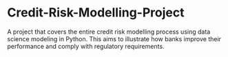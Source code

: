 # Credit-Risk-Modelling-Project
A project that covers the entire credit risk modelling process using data science modeling in Python. This aims to illustrate how banks improve their performance and comply with regulatory requirements. 
